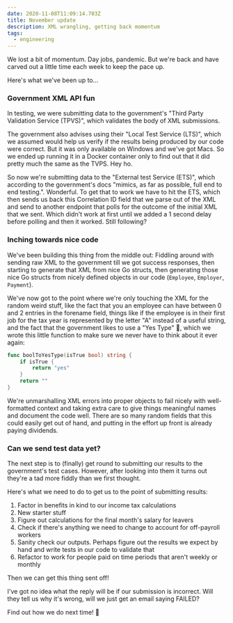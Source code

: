```yaml
---
date: 2020-11-08T11:09:14.703Z
title: November update
description: XML wrangling, getting back momentum
tags:
  - engineering
---
```

We lost a bit of momentum. Day jobs, pandemic. But we're back and have carved out a little time each week to keep the pace up.

Here's what we've been up to...

### Government XML API fun

In testing, we were submitting data to the government's "Third Party Validation Service (TPVS)", which validates the body of XML submissions. 

The government also advises using their "Local Test Service (LTS)", which we assumed would help us verify if the results being produced by our code were correct. But it was only available on Windows and we've got Macs. So we ended up running it in a Docker container only to find out that it did pretty much the same as the TVPS. Hey ho. 

So now we're submitting data to the "External test Service (ETS)", which according to the government's docs "mimics, as far as possible, full end to end testing.". Wonderful. To get that to work we have to hit the ETS, which then sends us back this Correlation ID field that we parse out of the XML and send to another endpoint that polls for the outcome of the initial XML that we sent. Which didn't work at first until we added a 1 second delay before polling and then it worked. Still following?

### Inching towards nice code

We've been building this thing from the middle out: Fiddling around with sending raw XML to the government till we got success responses, then starting to generate that XML from nice Go structs, then generating those nice Go structs from nicely defined objects in our code (`Employee`, `Employer`, `Payment`).

We've now got to the point where we're only touching the XML for the random weird stuff, like the fact that you an employee can have between 0 and 2 entries in the forename field, things like if the employee is in their first job for the tax year is represented by the letter "A" instead of a useful string, and the fact that the government likes to use a "Yes Type" 🤯, which we wrote this little function to make sure we never have to think about it ever again:

```go
func boolToYesType(isTrue bool) string {
	if isTrue {
		return "yes"
	}
	return ""
}
```

We're unmarshalling XML errors into proper objects to fail nicely with well-formatted context and taking extra care to give things meaningful names and document the code well. There are so many random fields that this could easily get out of hand, and putting in the effort up front is already paying dividends. 

### Can we send test data yet?

The next step is to (finally) get round to submitting our results to the government's test cases. However, after looking into them it turns out they're a tad more fiddly than we first thought. 

Here's what we need to do to get us to the point of submitting results:

1. Factor in benefits in kind to our income tax calculations
2. New starter stuff
3. Figure out calculations for the final month's salary for leavers
4. Check if there's anything we need to change to account for off-payroll workers
5. Sanity check our outputs. Perhaps figure out the results we expect by hand and write tests in our code to validate that
6. Refactor to work for people paid on time periods that aren't weekly or monthly

Then we can get this thing sent off!

I've got no idea what the reply will be if our submission is incorrect. Will they tell us why it's wrong, will we just get an email saying FAILED? 

Find out how we do next time! 👋